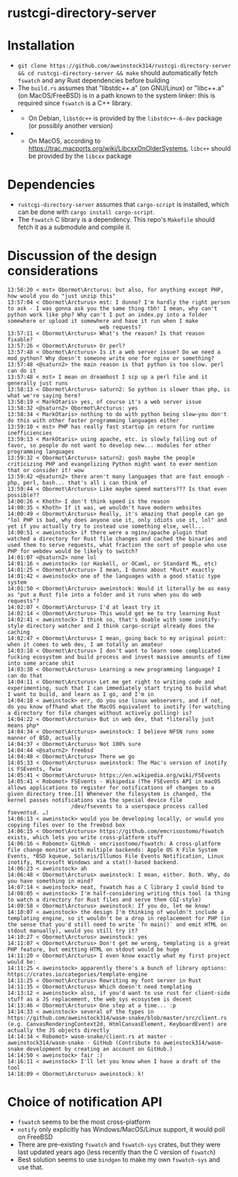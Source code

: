 # rustcgi-directory-server
# Installation

- `git clone https://github.com/aweinstock314/rustcgi-directory-server && cd rustcgi-directory-server && make` should automatically fetch `fswatch` and any Rust dependencies before building
- The `build.rs` assumes that "libstdc++.a" (on GNU/Linux) or "libc++.a" (on MacOS/FreeBSD) is in a path known to the system linker: this is required since `fswatch` is a C++ library.
- - On Debian, `libstdc++` is provided by the `libstdc++-6-dev` package (or possibly another version)
- - On MacOS, according to https://trac.macports.org/wiki/LibcxxOnOlderSystems, `libc++` should be provided by the `libcxx` package

# Dependencies

- `rustcgi-directory-server` assumes that `cargo-script` is installed, which can be done with `cargo install cargo-script`.
- The `fswatch` C library is a dependency. This repo's `Makefile` should fetch it as a submodule and compile it.

# Discussion of the design considerations
```
13:56:20 < mst> Obormot\Arcturus: but also, for anything except PHP, how would you do "just unzip this"
13:57:04 < Obormot\Arcturus> mst: I dunno? I'm hardly the right person to ask - I was gonna ask you the same thing tbh! I mean, why can't python work like php? Why can't I put an index.py into a folder somewhere or upload it somewhere and have it run when I make 
                             web requests?
13:57:11 < Obormot\Arcturus> What's the reason? Is that reason fixable?
13:57:26 < Obormot\Arcturus> Or perl?
13:57:48 < Obormot\Arcturus> Is it a web server issue? Do we need a mod_python? Why doesn't someone write one for nginx or something?
13:57:48 <@saturn2> the main reason is that python is too slow. perl can do it
13:57:48 < mst> I mean on dreamhost I scp up a perl file and it generally just runs
13:58:13 < Obormot\Arcturus> saturn2: So python is slower than php, is what we're saying here?
13:58:19 < MarkOtaris> yes, of course it's a web server issue
13:58:32 <@saturn2> Obormot\Arcturus: yes
13:58:34 < MarkOtaris> nothing to do with python being slow—you don't do this with other faster programming languages either
13:59:10 < mst> PHP has really fast startup in return for runtime inefficiencies
13:59:13 < MarkOtaris> using apache, etc. is slowly falling out of favor, so people do not want to develop new... modules for other programming languages
13:59:32 < Obormot\Arcturus> saturn2: gosh maybe the people criticizing PHP and evangelizing Python might want to ever mention that or consider it! wow
13:59:42 <@saturn2> there aren't many languages that are fast enough - php, perl, bash... that's all i can think of
13:59:44 < Obormot\Arcturus> Like maybe speed matters??? Is that even possible??
14:00:26 < Khoth> I don't think speed is the reason
14:00:35 < Khoth> If it was, we wouldn't have modern websites
14:00:49 < Obormot\Arcturus> Really, it's amazing that people can go "lol PHP is bad, why does anyone use it, only idiots use it, lol" and yet if you actually try to instead use something else, well...
14:00:51 < aweinstock> if there were a nginx/apache plugin that watched a directory for Rust file changes and cached the binaries and used them to serve requests, what fraction the sort of people who use PHP for webdev would be likely to switch?
14:01:07 <@saturn2> none lol
14:01:16 < aweinstock> (or Haskell, or OCaml, or Standard ML, etc)
14:01:25 < Obormot\Arcturus> I mean, I dunno about *Rust* exactly
14:01:42 < aweinstock> one of the languages with a good static type system
14:01:50 < Obormot\Arcturus> aweinstock: Would it literally be as easy as "put a Rust file into a folder and it runs when you do web requests"?
14:02:07 < Obormot\Arcturus> I'd at least try it
14:02:14 < Obormot\Arcturus> This would get me to try learning Rust
14:02:41 < aweinstock> I think so, that's doable with some inotify-style directory watcher and I think cargo-script already does the caching
14:02:47 < Obormot\Arcturus> I mean, going back to my original point: when it comes to web dev, I am totally an amateur
14:03:18 < Obormot\Arcturus> I don't want to learn some complicated fucking ecosystem and build process and invest massive amounts of time into some arcane shit
14:03:38 < Obormot\Arcturus> Learning a new programming language? I can do that
14:04:11 < Obormot\Arcturus> Let me get right to writing code and experimenting, such that I can immediately start trying to build what I want to build, and learn as I go, and I'm in
14:04:18 < aweinstock> err, do you use linux webservers, and if not, do you know offhand what the MacOS equivalent to inotify (for watching a directory for file changes without actively polling) is?
14:04:22 < Obormot\Arcturus> But in web dev, that *literally just means php*
14:04:34 < Obormot\Arcturus> aweinstock: I believe NFSN runs some manner of BSD, actually
14:04:37 < Obormot\Arcturus> Not 100% sure
14:04:44 <@saturn2> freebsd
14:04:48 < Obormot\Arcturus> There we go
14:05:33 < Obormot\Arcturus> aweinstock: The Mac's version of inotify is FSEvents, fwiw
14:05:41 < Obormot\Arcturus> https://en.wikipedia.org/wiki/FSEvents
14:05:41 < Robomot> FSEvents - Wikipedia (The FSEvents API in macOS allows applications to register for notifications of changes to a given directory tree.[1] Whenever the filesystem is changed, the kernel passes notifications via the special device file 
                    /dev/fsevents to a userspace process called fseventsd. …)
14:06:13 < aweinstock> would you be developing locally, or would you copying files over to the freebsd box
14:06:15 < Obormot\Arcturus> https://github.com/emcrisostomo/fswatch exists, which lets you write cross-platform stuff
14:06:16 < Robomot> GitHub - emcrisostomo/fswatch: A cross-platform file change monitor with multiple backends: Apple OS X File System Events, *BSD kqueue, Solaris/Illumos File Events Notification, Linux inotify, Microsoft Windows and a stat()-based backend.
14:06:23 < aweinstock> ah
14:06:48 < Obormot\Arcturus> aweinstock: I mean, either. Both. Why, do you have something in mind?
14:07:14 < aweinstock> neat, fswatch has a C library I could bind to
14:08:05 < aweinstock> I'm half-considering writing this tool (a thing to watch a directory for Rust files and serve them CGI-style)
14:09:58 < Obormot\Arcturus> aweinstock: If you do, let me know!
14:10:07 < aweinstock> the design I'm thinking of wouldn't include a templating engine, so it wouldn't be a drop in replacement for PHP (in the sense that you'd still need to write `fn main()` and emit HTML on stdout manually), would you still try it?
14:10:27 < Obormot\Arcturus> aweinstock: yes
14:11:07 < Obormot\Arcturus> Don't get me wrong, templating is a great PHP feature, but emitting HTML on stdout would be huge
14:11:20 < Obormot\Arcturus> I even know exactly what my first project would be:
14:11:25 < aweinstock> apparently there's a bunch of library options: https://crates.io/categories/template-engine
14:11:25 < Obormot\Arcturus> Rewriting my font server in Rust
14:11:35 < Obormot\Arcturus> Which doesn't need templating
14:13:12 < aweinstock> also, if you'd want to use rust for client-side stuff as a JS replacement, the web_sys ecosystem is decent
14:13:46 < Obormot\Arcturus> One step at a time... :p
14:14:33 < aweinstock> several of the types in https://github.com/aweinstock314/wasm-snake/blob/master/src/client.rs (e.g. CanvasRenderingContext2d, HtmlCanvasElement, KeyboardEvent) are actually the JS objects directly
14:14:34 < Robomot> wasm-snake/client.rs at master · aweinstock314/wasm-snake · GitHub (Contribute to aweinstock314/wasm-snake development by creating an account on GitHub.)
14:14:50 < aweinstock> fair :)
14:16:11 < aweinstock> I'll let you know when I have a draft of the tool
14:18:09 < Obormot\Arcturus> aweinstock: k!
```

# Choice of notification API
- `fswatch` seems to be the most cross-platform
- `notify` only explicitly has Windows/MacOS/Linux support, it would poll on FreeBSD
- There are pre-existing `fswatch` and `fswatch-sys` crates, but they were last updated years ago (less recently than the C version of `fswatch`)
- Best solution seems to use `bindgen` to make my own `fswatch-sys` and use that.
